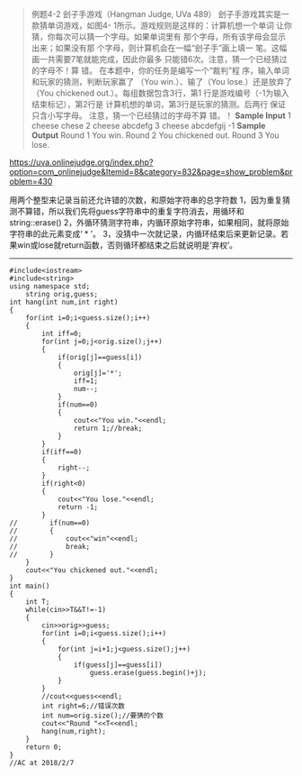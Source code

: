 > 例题4-2 刽子手游戏（Hangman Judge, UVa 489）
刽子手游戏其实是一款猜单词游戏，如图4-
1所示。游戏规则是这样的：计算机想一个单词
让你猜，你每次可以猜一个字母。如果单词里有
那个字母，所有该字母会显示出来；如果没有那
个字母，则计算机会在一幅“刽子手”画上填一
笔。这幅画一共需要7笔就能完成，因此你最多
只能错6次。注意，猜一个已经猜过的字母不！算
错。
在本题中，你的任务是编写一个“裁判”程
序，输入单词和玩家的猜测，判断玩家赢了
（You win.）、输了（You lose.）还是放弃了
（You chickened out.）。每组数据包含3行，第1
行是游戏编号（-1为输入结束标记），第2行是
计算机想的单词，第3行是玩家的猜测。后两行
保证只含小写字母。
注意，猜一个已经猜过的字母不算
错。！
**Sample Input**
1
cheese
chese
2
cheese
abcdefg
3
cheese
abcdefgij
-1
**Sample Output**
Round 1
You win.
Round 2
You chickened out.
Round 3
You lose.

https://uva.onlinejudge.org/index.php?option=com_onlinejudge&Itemid=8&category=832&page=show_problem&problem=430

用两个整型来记录当前还允许错的次数，和原始字符串的总字符数
1，因为重复猜测不算错，所以我们先将guess字符串中的重复字符消去，用循环和string::erase()
2，外循环猜测字符串，内循环原始字符串，如果相同，就将原始字符串的此元素变成‘ * ’。
3，没猜中一次就记录，内循环结束后来更新记录。若果win或lose就return函数，否则循环都结束之后就说明是‘弃权’。
______
```
#include<iostream>
#include<string>
using namespace std;
    string orig,guess;
int hang(int num,int right)
{
    for(int i=0;i<guess.size();i++)
    {
        int iff=0;
        for(int j=0;j<orig.size();j++)
        {
            if(orig[j]==guess[i])
            {
                orig[j]='*';
                iff=1;
                num--;
            }
            if(num==0)
            {
                cout<<"You win."<<endl;
                return 1;//break;
            }
        }
        if(iff==0)
        {
            right--;
        }
        if(right<0)
        {
            cout<<"You lose."<<endl;
            return -1;
        }
//        if(num==0)
//        {
//            cout<<"win"<<endl;
//            break;
//        }
    }
    cout<<"You chickened out."<<endl;
}
int main()
{
    int T;
    while(cin>>T&&T!=-1)
    {
        cin>>orig>>guess;
        for(int i=0;i<guess.size();i++)
        {
            for(int j=i+1;j<guess.size();j++)
            {
                if(guess[j]==guess[i])
                    guess.erase(guess.begin()+j);
            }
        }
        //cout<<guess<<endl;
        int right=6;//错误次数
        int num=orig.size();//要猜的个数
        cout<<"Round "<<T<<endl;
        hang(num,right);
    }
    return 0;
}
//AC at 2018/2/7
```